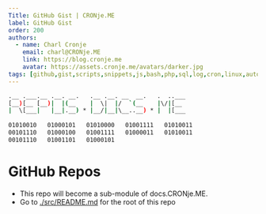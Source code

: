 ```yaml
---
Title: GitHub Gist | CRONje.ME
label: GitHub Gist
order: 200
authors:
  - name: Charl Cronje
    email: charl@CRONje.ME
    link: https://blog.cronje.me
    avatar: https://assets.cronje.me/avatars/darker.jpg
tags: [github,gist,scripts,snippets,js,bash,php,sql,log,cron,linux,automation]
---
```


```sh
.__ .___.__ .__. __.   .__ .__. __  __.   .  ..___
[__)[__ [__)|  |(__    |  \|  |/  `(__    |\/|[__ 
|  \[___|   |__|.__) * |__/|__|\__..__) * |  |[___
                                              
01010010   01000101   01010000   01001111   01010011 
00101110   01000100   01001111   01000011   01010011 
00101110   01001101   01000101 
```

# GitHub Repos

- This repo will become a sub-module of docs.CRONje.ME.
- Go to [./src/README.md](./src/README.md) for the root of this repo